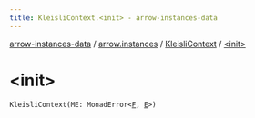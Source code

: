 ```yaml
---
title: KleisliContext.<init> - arrow-instances-data
---
```


[arrow-instances-data](../../index.html) / [arrow.instances](../index.html) / [KleisliContext](index.html) / [&lt;init&gt;](./-init-.html)

# &lt;init&gt;

`KleisliContext(ME: MonadError<`[`F`](index.html#F)`, `[`E`](index.html#E)`>)`